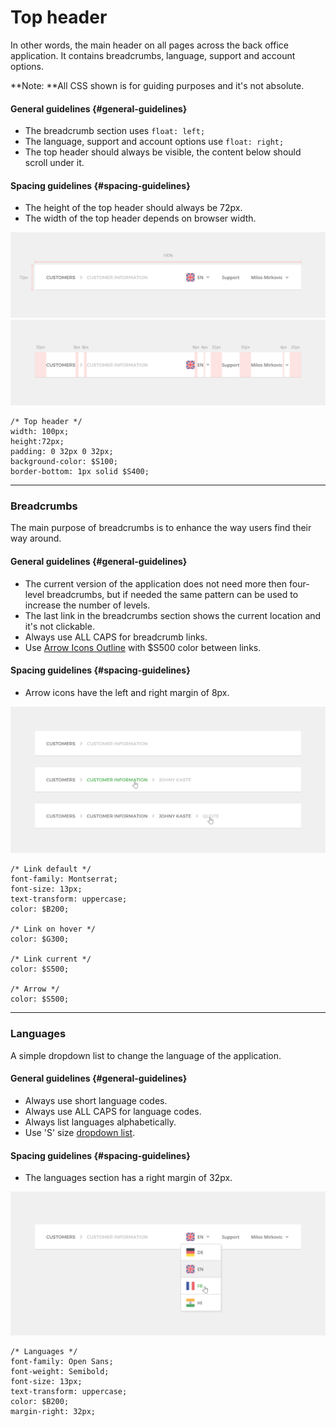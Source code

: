 # Top header

In other words, the main header on all pages across the back office application. It contains breadcrumbs, language, support and account options.

**Note: **All CSS shown is for guiding purposes and it's not absolute.

#### General guidelines {#general-guidelines}

* The breadcrumb section uses `float: left;`
* The language, support and account options use `float: right;`
* The top header should always be visible, the content below should scroll under it.

#### Spacing guidelines {#spacing-guidelines}

* The height of the top header should always be 72px.
* The width of the top header depends on browser width.

![](/assets/organisms/top-header-sizing.png)![](/assets/organisms/top-header-spacing.png)

```
/* Top header */
width: 100px;
height:72px;
padding: 0 32px 0 32px;
background-color: $S100;
border-bottom: 1px solid $S400;
```

---

### Breadcrumbs

The main purpose of breadcrumbs is to enhance the way users find their way around.

#### General guidelines {#general-guidelines}

* The current version of the application does not need more then four-level breadcrumbs, but if needed the same pattern can be used to increase the number of levels.
* The last link in the breadcrumbs section shows the current location and it's not clickable.
* Always use ALL CAPS for breadcrumb links.
* Use [Arrow Icons Outline](//foundations/iconography.html#arrow-icons) with $S500 color between links. 

#### Spacing guidelines {#spacing-guidelines}

* Arrow icons have the left and right margin of 8px.

![](/assets/organisms/top-header-breadcrumbs.png)

```
/* Link default */
font-family: Montserrat;
font-size: 13px;
text-transform: uppercase;
color: $B200;

/* Link on hover */
color: $G300;

/* Link current */
color: $S500;

/* Arrow */
color: $S500;
```

---

### Languages

A simple dropdown list to change the language of the application.

#### General guidelines {#general-guidelines}

* Always use short language codes.
* Always use ALL CAPS for language codes.
* Always list languages alphabetically.
* Use 'S' size [dropdown list](//atoms/dropdowns.html).

#### Spacing guidelines {#spacing-guidelines}

* The languages section has a right margin of 32px.

![](/assets/organisms/top-header-languages.png)

```
/* Languages */
font-family: Open Sans;
font-weight: Semibold;
font-size: 13px;
text-transform: uppercase;
color: $B200;
margin-right: 32px;
```




